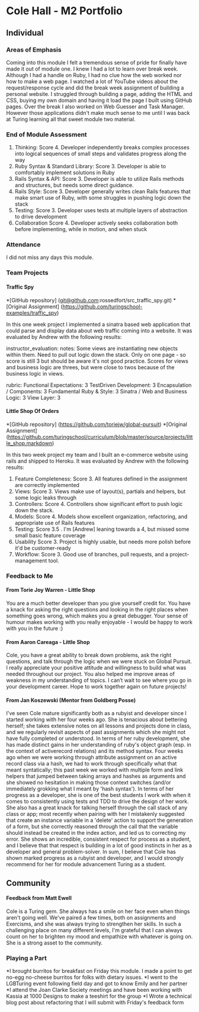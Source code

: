 # Cole Hall - M2 Portfolio

## Individual

### Areas of Emphasis
Coming into this module I felt a tremendous sense of pride for finally have made it out of module one.  I knew I had a lot to learn over break week.  Although I had a handle on Ruby, I had no clue how the web worked nor how to make a web page.  I watched a lot of YouTube videos about the request/response cycle and did the break week assignment of building a personal website.  I struggled through building a page, adding the HTML and CSS, buying my own domain and having it load the page I built using GitHub pages.  Over the break I also worked on Web Guesser and Task Manager.  However those applications didn't make much sense to me until I was back at Turing learning all that sweet module two material.  

### End of Module Assessment
1.  Thinking:
Score 4.  Developer independently breaks complex processes into logical sequences of small steps and validates progress along the way
2.  Ruby Syntax & Standard Library:
Score 3.  Developer is able to comfortably implement solutions in Ruby
3. Rails Syntax & API:
Score 3.  Developer is able to utilize Rails methods and structures, but needs some direct guidance.  
4. Rails Style:
Score 3. Developer generally writes clean Rails features that make smart use of Ruby, with some struggles in pushing logic down the stack
5. Testing:
​Score 3. Developer uses tests at multiple layers of abstraction to drive development
6. Collaboration
​Score 4.  Developer actively seeks collaboration both before implementing, while in motion, and when stuck

### Attendance
I did not miss any days this module.

### Team Projects
#### Traffic Spy
*[GitHub repository] (git@github.com:rossedfort/src_traffic_spy.git)
*[Original Assignment] (https://github.com/turingschool-examples/traffic_spy)

In this one week project I implemented a sinatra based web application that could parse and display data about web traffic coming into a website. It was evaluated by Andrew with the following results:

instructor_evaluation:
notes: Some views are instantiating new objects within them. Need to pull out logic down the stack. Only on one page - so score is still 3 but should be aware it's not good practice. Scores for views and business logic are threes, but were close to twos because of the business logic in views.

rubric:
Functional Expectations: 3
TestDriven Development: 3
Encapsulation / Components: 3
Fundamental Ruby & Style: 3
Sinatra / Web and Business Logic: 3
View Layer: 3

#### Little Shop Of Orders
*[GitHub repository] (https://github.com/toriejw/global-pursuit)
*[Original Assignment] (https://github.com/turingschool/curriculum/blob/master/source/projects/little_shop.markdown)

In this two week project my team and I built an e-commerce website using rails and shipped to Heroku.  It was
evaluated by Andrew with the following results:

1.  Feature Completeness:
Score 3.  All features defined in the assignment are correctly implemented
2.  Views:
Score 3.  Views make use of layout(s), partials and helpers, but some logic leaks through
3. Controllers:
Score 4.  Controllers show significant effort to push logic down the stack.  
4. Models:
Score 4. Models show excellent organization, refactoring, and appropriate use of Rails features
5. Testing:
​Score 3.5 . I'm [Andrew] leaning towards a 4, but missed some small basic feature coverage
6. Usability
​Score 3.  Project is highly usable, but needs more polish before it'd be customer-ready
7. Workflow:
Score 3.  Good use of branches, pull requests, and a project-management tool.

### Feedback to Me

#### From Torie Joy Warren - Little Shop
You are a much better developer than you give yourself credit for. You have a knack for asking the right questions and looking in the right places when something goes wrong, which makes you a great debugger. Your sense of humour makes working with you really enjoyable - I would be happy to work with you in the future :)

#### From Aaron Careaga - Little Shop
Cole, you have a great ability to break down problems, ask the right questions, and talk through the logic when we were stuck on Global Pursuit. I really appreciate your positive attitude and willingness to build what was needed throughout our project. You  also helped me improve areas of weakness in my understanding of topics. I can’t wait to see where you go in your development career. Hope to work together again on future projects!

#### From Jan Koszewski (Mentor from Goldberg Posse)
I've seen Cole mature significantly both as a rubyist and developer since I started working with her four weeks ago.  She is tenacious about bettering herself; she takes extensive notes on all lessons and projects done in class, and we regularly revisit aspects of past assignments which she might not have fully completed or understood.  In terms of her ruby development, she has made distinct gains in her understanding of ruby's object graph (esp. in the context of activerecord relations) and its method syntax.  Four weeks ago when we were working through attribute assignment on an active record class via a hash, we had to work through specifically what that meant syntatically; this past week we worked with multiple form and link helpers that jumped between taking arrays and hashes as arguments and she showed no hesitation in making those context switches (and/or immediately grokking what I meant by 'hash syntax').  In terms of her progress as a developer, she is one of the best students I work with when it comes to consistently using tests and TDD to drive the design of her work.  She also has a great knack for talking herself through the call stack of any class or app; most recently when pairing with her I mistakenly suggested that create an instance variable in a 'delete' action to support the generation of a form, but she correctly reasoned through the call that the variable should instead be created in the index action, and led us to correcting my error. She shows an incredible, consistent respect for process as a student, and I believe that that respect is building in a lot of good instincts in her as a developer and general problem-solver.  In sum, I believe that Cole has shown marked progress as a rubyist and developer, and I would strongly recommend for her for module advancement Turing as a student.

## Community

#### Feedback from Matt Ewell
Cole is a Turing gem. She always has a smile on her face even when things aren't going well. We've paired a few times, both on assignments and Exercisms, and she was always trying to strengthen her skills. In such a challenging place on many different levels, I'm grateful that I can always count on her to brighten my mood and empathize with whatever is going on. She is a strong asset to the community.

### Playing a Part
*I brought burritos for breakfast on Friday this module.  I made a point to get no-egg no-cheese burritos for folks with dietary issues.
*I went to the LGBTuring event following field day and got to know Emily and her partner
*I attend the Joan Clarke Society meetings and have been working with Kassia at 1000 Designs to make a teeshirt for the group
*I Wrote a technical blog post about refactoring that I will submit with Friday's feedback form

